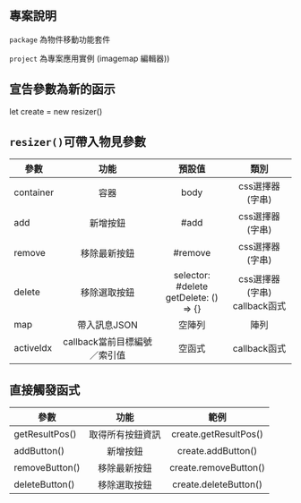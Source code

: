 ## 專案說明

`package` 為物件移動功能套件  
  
`project` 為專案應用實例 (imagemap 編輯器))


## 宣告參數為新的函示

let create = new resizer()


## `resizer()`可帶入物見參數

參數           | 功能  | 預設值 | 類別 
--------------|:-----:|:-----:|:-----:
container     | 容器 | body | css選擇器 (字串) 
add           | 新增按鈕 | #add | css選擇器 (字串)  
remove        | 移除最新按鈕 | #remove | css選擇器 (字串)  
delete        | 移除選取按鈕 | selector: #delete <br> getDelete: () => {}  | css選擇器 (字串) <br> callback函式
map           | 帶入訊息JSON | 空陣列 | 陣列
activeIdx     | callback當前目標編號／索引值 | 空函式 | callback函式


## 直接觸發函式

參數           | 功能  | 範例
--------------|:-----:|:-----:
getResultPos()| 取得所有按鈕資訊 | create.getResultPos()
addButton()   | 新增按鈕 | create.addButton()
removeButton()| 移除最新按鈕 | create.removeButton()
deleteButton()| 移除選取按鈕 | create.deleteButton()
